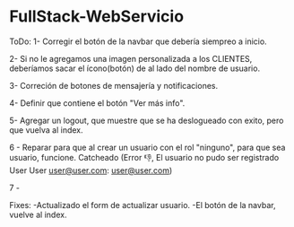 # FullStack-WebServicio
ToDo:
1- Corregir el botón de la navbar que debería siempreo a inicio.

2- Si no le agregamos una imagen personalizada a los CLIENTES, deberíamos sacar el ícono(botón) de al lado del nombre de usuario.

3- Correción de botones de mensajería y notificaciones.

4- Definir que contiene el botón "Ver más info".

5- Agregar un logout, que muestre que se ha deslogueado con exito, pero que vuelva al index.

6 - Reparar para que al crear un usuario con el rol "ninguno", para que sea usuario, funcione.
Catcheado (Error 👎, El usuario no pudo ser registrado User User user@user.com: user@user.com)

7 - 


Fixes:
-Actualizado el form de actualizar usuario.
-El botón de la navbar, vuelve al index.
